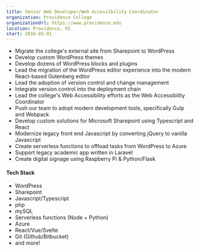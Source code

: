 ```yaml
---
title: Senior Web Developer/Web Accessibility Coordinator
organization: Providence College
organizationUrl: https://www.providence.edu
location: Providence, RI
start: 2016-03-01
---
```


-   Migrate the college's external site from Sharepoint to WordPress
-   Develop custom WordPress themes
-   Develop dozens of WordPress blocks and plugins
-   Lead the migration of the WordPress editor experience into the modern React-based Gutenberg editor
-   Lead the adoption of version control and change management
-   Integrate version control into the deployment chain
-   Lead the college's Web Accessibility efforts as the Web Accessibility Coordinator
-   Push our team to adopt modern development tools, specifically Gulp and Webpack
-   Develop custom solutions for Microsoft Sharepoint using Typescript and React
-   Modernize legacy front end Javascript by converting jQuery to vanilla Javascript
-   Create serverless functions to offload tasks from WordPress to Azure
-   Support legacy academic app written in Laravel
-   Create digital signage using Raspberry Pi & Python/Flask

#### Tech Stack

-   WordPress
-   Sharepoint
-   Javascript/Typescript
-   php
-   mySQL
-   Serverless functions (Node + Python)
-   Azure
-   React/Vue/Svelte
-   Git (Github/Bitbucket)
-   and more!
